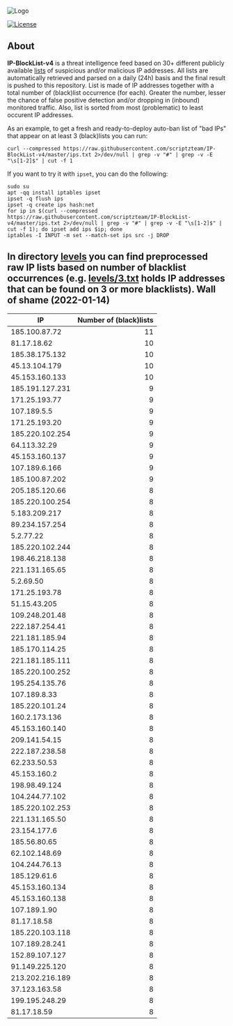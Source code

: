 ![Logo](https://i.imgur.com/PyKLAe7.png)

[![License](https://img.shields.io/badge/license-The_Unlicense-red.svg)](https://unlicense.org/)

About
----

**IP-BlockList-v4** is a threat intelligence feed based on 30+ different publicly available [lists](https://github.com/stamparm/maltrail) of suspicious and/or malicious IP addresses. All lists are automatically retrieved and parsed on a daily (24h) basis and the final result is pushed to this repository. List is made of IP addresses together with a total number of (black)list occurrence (for each). Greater the number, lesser the chance of false positive detection and/or dropping in (inbound) monitored traffic. Also, list is sorted from most (problematic) to least occurent IP addresses.

As an example, to get a fresh and ready-to-deploy auto-ban list of "bad IPs" that appear on at least 3 (black)lists you can run:

```
curl --compressed https://raw.githubusercontent.com/scriptzteam/IP-BlockList-v4/master/ips.txt 2>/dev/null | grep -v "#" | grep -v -E "\s[1-2]$" | cut -f 1
```

If you want to try it with `ipset`, you can do the following:

```
sudo su
apt -qq install iptables ipset
ipset -q flush ips
ipset -q create ips hash:net
for ip in $(curl --compressed https://raw.githubusercontent.com/scriptzteam/IP-BlockList-v4/master/ips.txt 2>/dev/null | grep -v "#" | grep -v -E "\s[1-2]$" | cut -f 1); do ipset add ips $ip; done
iptables -I INPUT -m set --match-set ips src -j DROP
```

In directory [levels](levels) you can find preprocessed raw IP lists based on number of blacklist occurrences (e.g. [levels/3.txt](levels/3.txt) holds IP addresses that can be found on 3 or more blacklists).
Wall of shame (2022-01-14)
----

|IP|Number of (black)lists|
|---|--:|
185.100.87.72|11
81.17.18.62|10
185.38.175.132|10
45.13.104.179|10
45.153.160.133|10
185.191.127.231|9
171.25.193.77|9
107.189.5.5|9
171.25.193.20|9
185.220.102.254|9
64.113.32.29|9
45.153.160.137|9
107.189.6.166|9
185.100.87.202|9
205.185.120.66|8
185.220.100.254|8
5.183.209.217|8
89.234.157.254|8
5.2.77.22|8
185.220.102.244|8
198.46.218.138|8
221.131.165.65|8
5.2.69.50|8
171.25.193.78|8
51.15.43.205|8
109.248.201.48|8
222.187.254.41|8
221.181.185.94|8
185.170.114.25|8
221.181.185.111|8
185.220.100.252|8
195.254.135.76|8
107.189.8.33|8
185.220.101.24|8
160.2.173.136|8
45.153.160.140|8
209.141.54.15|8
222.187.238.58|8
62.233.50.53|8
45.153.160.2|8
198.98.49.124|8
104.244.77.102|8
185.220.102.253|8
221.131.165.50|8
23.154.177.6|8
185.56.80.65|8
62.102.148.69|8
104.244.76.13|8
185.129.61.6|8
45.153.160.134|8
45.153.160.138|8
107.189.1.90|8
81.17.18.58|8
185.220.103.118|8
107.189.28.241|8
152.89.107.127|8
91.149.225.120|8
213.202.216.189|8
37.123.163.58|8
199.195.248.29|8
81.17.18.59|8
